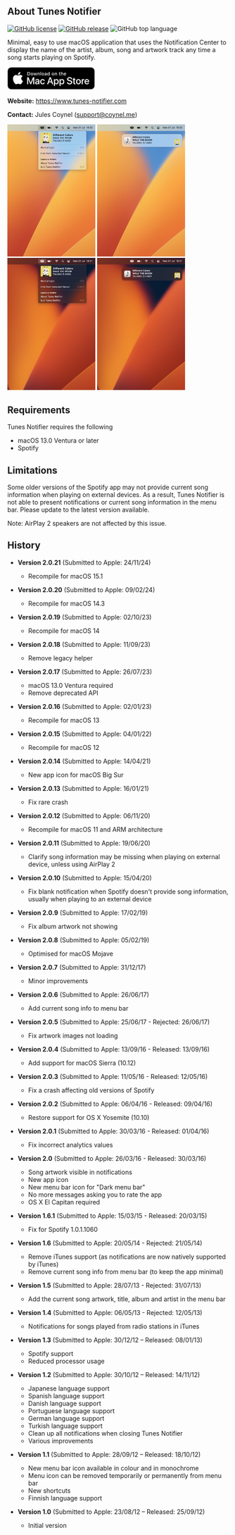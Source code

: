 About Tunes Notifier
--------------
[![GitHub license](https://img.shields.io/github/license/jcoynel/Tunes-Notifier)](https://github.com/jcoynel/Tunes-Notifier/blob/main/LICENSE)
[![GitHub release](https://img.shields.io/github/v/release/jcoynel/Tunes-Notifier.svg)](https://github.com/jcoynel/Tunes-Notifier/releases/latest)
![GitHub top language](https://img.shields.io/github/languages/top/jcoynel/Tunes-Notifier)

Minimal, easy to use macOS application that uses the Notification Center to display the name of the artist, album, song and artwork track any time a song starts playing on Spotify.

[![Download Tunes Notifier](screenshots/app_store.png)](https://apps.apple.com/app/tunes-notifier/id555731861?ls=1&mt=12)

**Website:** https://www.tunes-notifier.com

**Contact:** Jules Coynel (support@coynel.me)

<img src="screenshots/menu-light.jpg" width="200"> <img src="screenshots/notification-light.jpg" width="200">
<img src="screenshots/menu-dark.jpg" width="200"> <img src="screenshots/notification-dark.jpg" width="200">

Requirements
--------------
Tunes Notifier requires the following
- macOS 13.0 Ventura or later
- Spotify

Limitations
--------------
Some older versions of the Spotify app may not provide current song information when playing on external devices. As a result, Tunes Notifier is not able to present notifications or current song information in the menu bar. Please update to the latest version available.

Note: AirPlay 2 speakers are not affected by this issue.

History
--------------
- **Version 2.0.21** (Submitted to Apple: 24/11/24)
  - Recompile for macOS 15.1

- **Version 2.0.20** (Submitted to Apple: 09/02/24)
  - Recompile for macOS 14.3

- **Version 2.0.19** (Submitted to Apple: 02/10/23)
  - Recompile for macOS 14

- **Version 2.0.18** (Submitted to Apple: 11/09/23)
  - Remove legacy helper

- **Version 2.0.17** (Submitted to Apple: 26/07/23)
  - macOS 13.0 Ventura required
  - Remove deprecated API

- **Version 2.0.16** (Submitted to Apple: 02/01/23)
  - Recompile for macOS 13

- **Version 2.0.15** (Submitted to Apple: 04/01/22)
  - Recompile for macOS 12

- **Version 2.0.14** (Submitted to Apple: 14/04/21)
  - New app icon for macOS Big Sur

- **Version 2.0.13** (Submitted to Apple: 16/01/21)
  - Fix rare crash

- **Version 2.0.12** (Submitted to Apple: 06/11/20)
  - Recompile for macOS 11 and ARM architecture

- **Version 2.0.11** (Submitted to Apple: 19/06/20)
  - Clarify song information may be missing when playing on external device, unless using AirPlay 2

- **Version 2.0.10** (Submitted to Apple: 15/04/20)
  - Fix blank notification when Spotify doesn't provide song information, usually when playing to an external device 

- **Version 2.0.9** (Submitted to Apple: 17/02/19)
  - Fix album artwork not showing 

- **Version 2.0.8** (Submitted to Apple: 05/02/19)
  - Optimised for macOS Mojave 

- **Version 2.0.7** (Submitted to Apple: 31/12/17)
  - Minor improvements

- **Version 2.0.6** (Submitted to Apple: 26/06/17)
  - Add current song info to menu bar

- **Version 2.0.5** (Submitted to Apple: 25/06/17 - Rejected: 26/06/17)
  - Fix artwork images not loading

- **Version 2.0.4** (Submitted to Apple: 13/09/16 - Released: 13/09/16)
  - Add support for macOS Sierra (10.12)

- **Version 2.0.3** (Submitted to Apple: 11/05/16 - Released: 12/05/16)
  - Fix a crash affecting old versions of Spotify

- **Version 2.0.2** (Submitted to Apple: 06/04/16 - Released: 09/04/16)
  - Restore support for OS X Yosemite (10.10)

- **Version 2.0.1** (Submitted to Apple: 30/03/16 - Released: 01/04/16)
  - Fix incorrect analytics values

- **Version 2.0** (Submitted to Apple: 26/03/16 - Released: 30/03/16)
  - Song artwork visible in notifications
  - New app icon
  - New menu bar icon for "Dark menu bar"
  - No more messages asking you to rate the app
  - OS X El Capitan required 

- **Version 1.6.1** (Submitted to Apple: 15/03/15 - Released: 20/03/15)
  - Fix for Spotify 1.0.1.1060 

- **Version 1.6** (Submitted to Apple: 20/05/14 - Rejected: 21/05/14)
  - Remove iTunes support (as notifications are now natively supported by iTunes)
  - Remove current song info from menu bar (to keep the app minimal)

- **Version 1.5** (Submitted to Apple: 28/07/13 - Rejected: 31/07/13)
  - Add the current song artwork, title, album and artist in the menu bar

- **Version 1.4** (Submitted to Apple: 06/05/13 - Rejected: 12/05/13)
  - Notifications for songs played from radio stations in iTunes

- **Version 1.3** (Submitted to Apple: 30/12/12 – Released: 08/01/13)
  - Spotify support
  - Reduced processor usage
  
- **Version 1.2** (Submitted to Apple: 30/10/12 – Released: 14/11/12)
  - Japanese language support
  - Spanish language support
  - Danish language support
  - Portuguese language support
  - German language support
  - Turkish language support
  - Clean up all notifications when closing Tunes Notifier
  - Various improvements

- **Version 1.1** (Submitted to Apple: 28/09/12 – Released: 18/10/12)
  - New menu bar icon available in colour and in monochrome
  - Menu icon can be removed temporarily or permanently from menu bar
  - New shortcuts
  - Finnish language support

- **Version 1.0** (Submitted to Apple: 23/08/12 – Released: 25/09/12)
  - Initial version
